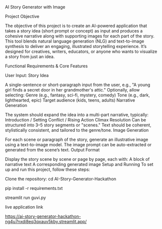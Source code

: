 AI Story Generator with Image


Project Objective


The objective of this project is to create an AI-powered application that takes a story idea (short prompt or concept) as input and produces a cohesive narrative along with supporting images for each part of the story. This tool blends natural language generation (NLG) and text-to-image synthesis to deliver an engaging, illustrated storytelling experience. It’s designed for creatives, writers, educators, or anyone who wants to visualize a story from just an idea.

Functional Requirements & Core Features

User Input: Story Idea

A single-sentence or short-paragraph input from the user, e.g., "A young girl finds a secret door in her grandmother's attic."
Optionally, allow selecting:
Genre (e.g., fantasy, sci-fi, mystery, comedy)
Tone (e.g., dark, lighthearted, epic)
Target audience (kids, teens, adults)
Narrative Generation

The system should expand the idea into a multi-part narrative, typically:
Introduction / Setting
Conflict / Rising Action
Climax
Resolution
Can be structured into 3–5 story segments or "scenes."
Text should be coherent, stylistically consistent, and tailored to the genre/tone.
Image Generation

For each scene or paragraph of the story, generate an illustrative image using a text-to-image model.
The image prompt can be auto-extracted or generated from the scene’s text.
Output Format

Display the story scene by scene or page by page, each with:
A block of narrative text
A corresponding generated image
Setup and Running
To set up and run this project, follow these steps:

Clone the repository:
cd AI-Story-Generator-Hackathon

 pip install -r requirements.txt

   streamlit run guvi.py




   live application link 
   
   https://ai-story-generator-hackathon-ng4u7nxdi8eq3qxauv5kby.streamlit.app/
